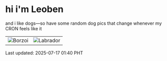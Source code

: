 # hi i'm Leoben

and i like dogs—so have some random dog pics that change whenever my CRON feels like it

|  |  |
|--------|----------|
| ![Borzoi](https://random-dog-vercel.vercel.app/api/random-borzoi?v=1752687658) | ![Labrador](https://random-dog-vercel.vercel.app/api/random-labrador?v=1752687658) |

Last updated: 2025-07-17 01:40 PHT
